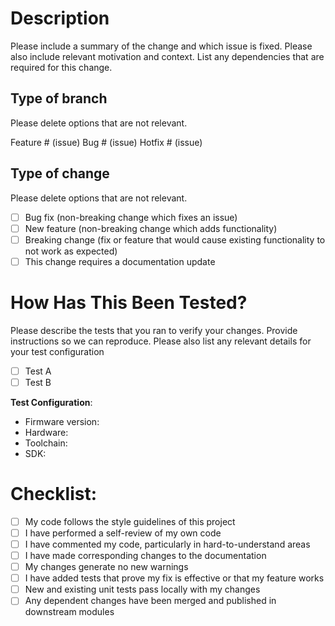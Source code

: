 # Description
 
Please include a summary of the change and which issue is fixed. Please also include relevant motivation and context. List any dependencies that are required for this change.
 
## Type of branch
Please delete options that are not relevant.
 
Feature # (issue)
Bug # (issue)
Hotfix # (issue)
 
## Type of change
 
Please delete options that are not relevant.
 
- [ ] Bug fix (non-breaking change which fixes an issue)
- [ ] New feature (non-breaking change which adds functionality)
- [ ] Breaking change (fix or feature that would cause existing functionality to not work as expected)
- [ ] This change requires a documentation update
 
# How Has This Been Tested?
 
Please describe the tests that you ran to verify your changes. Provide instructions so we can reproduce. Please also list any relevant details for your test configuration
 
- [ ] Test A
- [ ] Test B
 
**Test Configuration**:
* Firmware version:
* Hardware:
* Toolchain:
* SDK:
 
# Checklist:
 
- [ ] My code follows the style guidelines of this project
- [ ] I have performed a self-review of my own code
- [ ] I have commented my code, particularly in hard-to-understand areas
- [ ] I have made corresponding changes to the documentation
- [ ] My changes generate no new warnings
- [ ] I have added tests that prove my fix is effective or that my feature works
- [ ] New and existing unit tests pass locally with my changes
- [ ] Any dependent changes have been merged and published in downstream modules
